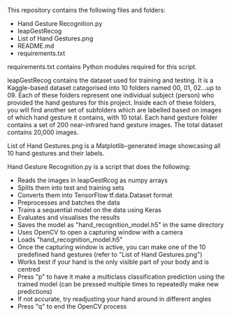 This repository contains the following files and folders:
- Hand Gesture Recognition.py
- leapGestRecog
- List of Hand Gestures.png
- README.md
- requirements.txt

requirements.txt contains Python modules required for this script.

leapGestRecog contains the dataset used for training and testing. It is a Kaggle-based dataset categorised into 10 folders named 00, 01, 02...up to 09. Each of these folders represent one individual subject (person) who provided the hand gestures for this project. Inside each of these folders, you will find another set of subfolders which are labelled based on images of which hand gesture it contains, with 10 total. Each hand gesture folder contains a set of 200 near-infrared hand gesture images. The total dataset contains 20,000 images. 

List of Hand Gestures.png is a Matplotlib-generated image showcasing all 10 hand gestures and their labels. 

Hand Gesture Recognition.py is a script that does the following:
- Reads the images in leapGestRcog as numpy arrays
- Splits them into test and training sets
- Converts them into TensorFlow tf.data.Dataset format
- Preprocesses and batches the data
- Trains a sequential model on the data using Keras 
- Evaluates and visualises the results
- Saves the model as "hand_recognition_model.h5" in the same directory
- Uses OpenCV to open a capturing window with a camera
- Loads "hand_recognition_model.h5"
- Once the capturing window is active, you can make one of the 10 predefined hand gestures (refer to "List of Hand Gestures.png")
- Works best if your hand is the only visible part of your body and is centred
- Press "p" to have it make a multiclass classification prediction using the trained model (can be pressed multiple times to repeatedly make new predictions)
- If not accurate, try readjusting your hand around in different angles
- Press "q" to end the OpenCV process
